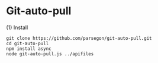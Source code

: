 # Git-auto-pull

(1) Install

```
git clone https://github.com/parsegon/git-auto-pull.git
cd git-auto-pull
npm install async
node git-auto-pull.js ../apifiles
```

